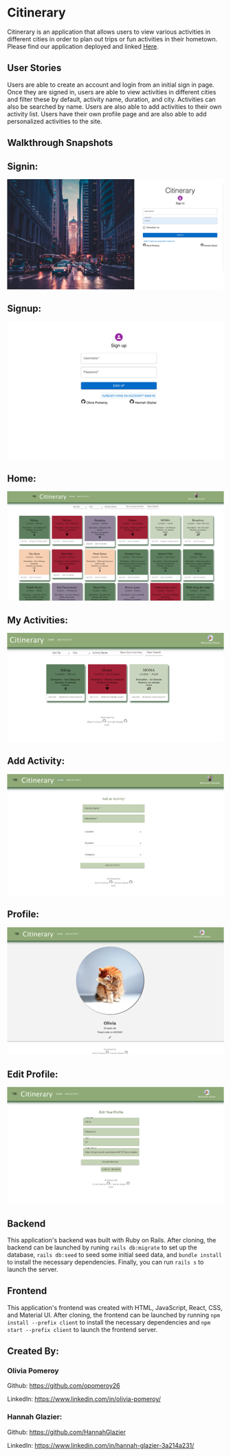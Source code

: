 # Citinerary
Citinerary is an application that allows users to view various activities in different cities in order to plan out trips or fun activities in their hometown. Please find our application deployed and linked [Here](https://powerful-harbor-52595.herokuapp.com/).

## User Stories
Users are able to create an account and login from an initial sign in page. Once they are signed in, users are able to view activities in different cities and filter these by default, activity name, duration, and city. Activities can also be searched by name. Users are also able to add activities to their own activity list. Users have their own profile page and are also able to add personalized activities to the site. 

## Walkthrough Snapshots

## Signin:
![screenshot of signin page](./client/public/Images/Signin.png)

## Signup:
![screenshot of signup page](./client/public/Images/Signup.png)

## Home:
![screenshot of homepage](./client/public/Images/Home.png)

## My Activities:
![screenshot of my activities page](./client/public/Images/MyActivities.png)

## Add Activity:
![screenshot of add activity page](./client/public/Images/AddActivity.png)

## Profile:
![screenshot of profile page](./client/public/Images/Profile.png)

## Edit Profile:
![screenshot of edit profile page](./client/public/Images/Edit.png)

## Backend
This application's backend was built with Ruby on Rails. After cloning, the backend can be launched by runing `rails db:migrate` to set up the database, `rails db:seed` to seed some initial seed data, and `bundle install` to install the necessary dependencies. Finally, you can run `rails s` to launch the server.

## Frontend
This application's frontend was created with HTML, JavaScript, React, CSS, and Material UI. After cloning, the frontend can be launched by running `npm install --prefix client` to install the necessary dependencies and `npm start --prefix client` to launch the frontend server. 

## Created By:

### Olivia Pomeroy

Github: https://github.com/opomeroy26

LinkedIn: https://www.linkedin.com/in/olivia-pomeroy/

### Hannah Glazier:

Github: https://github.com/HannahGlazier

LinkedIn: https://www.linkedin.com/in/hannah-glazier-3a214a231/
